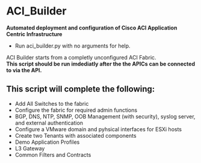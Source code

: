 # ACI_Builder

**Automated deployment and configuration of Cisco ACI Application Centric Infrastructure**

* Run aci_builder.py with no arguments for help.

ACI Builder starts from a completly unconfigured ACI Fabric.  
**This script should be run imdediatly after the the APICs can be connected to via the API.**


## This script will complete the following:

* Add All Switches to the fabric
* Configure the fabric for required admin functions
* BGP, DNS, NTP, SNMP, OOB Management (with security), syslog server, and external authentication
* Configure a VMware domain and pyhsical interfaces for ESXi hosts
* Create two Tenants with associated components
* Demo Application Profiles
* L3 Gateway
* Common Filters and Contracts
